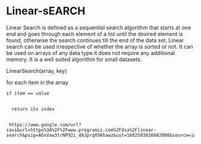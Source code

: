 # Linear-sEARCH

Linear Search is defined as a sequential search algorithm that starts at one end and goes through each element of a list until the 
desired element is found, otherwise the search continues till the end of the data set.
Linear search can be used irrespective of whether the array is sorted or not. It can be used on arrays of any data type.it does not require any additional memory.
It is a well suited algorithm for small datasets.

LinearSearch(array, key)

  for each item in the array
  
    if item == value
    
    
      return its index
      
      
     https://www.google.com/url?sa=i&url=https%3A%2F%2Fwww.programiz.com%2Fdsa%2Flinear-search&psig=AOvVaw3trNP92i_dAJprqXhKhawz&ust=1682503016082000&source=images&cd=vfe&ved=0CBEQjRxqFwoTCLiO36bjxP4CFQAAAAAdAAAAABAE

